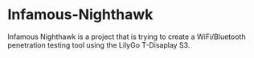 # Infamous-Nighthawk
Infamous Nighthawk is a project that is trying to create a WiFi/Bluetooth penetration testing tool using the LilyGo T-Disaplay S3. 
